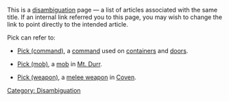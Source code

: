 This is a [disambiguation](:Category:_Disambiguation "wikilink") page —
a list of articles associated with the same title. If an internal link
referred you to this page, you may wish to change the link to point
directly to the intended article.

Pick can refer to:

-   [Pick (command)](Pick_(command) "wikilink"), a
    [command](:Category:_Commands "wikilink") used on
    [containers](:Category:_Containers "wikilink") and
    [doors](:Category:_Doors "wikilink").

<!-- -->

-   [Pick (mob)](Pick_(mob) "wikilink"), a
    [mob](:Category:_Mobs "wikilink") in [Mt.
    Durr](:Category:_Mt_Durr "wikilink").

<!-- -->

-   [Pick (weapon)](Pick_(weapon) "wikilink"), a [melee
    weapon](:Category:_Melee_Weapons "wikilink") in
    [Coven](:Category:_Coven "wikilink").

[Category: Disambiguation](Category:_Disambiguation "wikilink")
